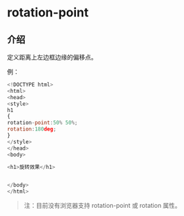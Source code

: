 # rotation-point

## 介绍

定义距离上左边框边缘的偏移点。

例：

```javascript
<!DOCTYPE html>
<html>
<head>
<style>
h1
{
rotation-point:50% 50%;
rotation:180deg;
}
</style>
</head>
<body>

<h1>旋转效果</h1>


</body>
</html>
```

> 注：目前没有浏览器支持 rotation-point 或 rotation 属性。